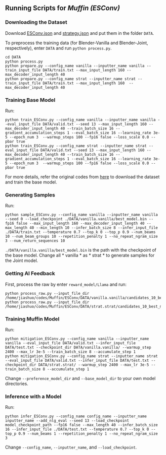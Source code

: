 ## Running Scripts for *Muffin (ESConv)*

### Downloading the Dataset

Download [ESConv.json](https://raw.githubusercontent.com/thu-coai/Emotional-Support-Conversation/main/ESConv.json) and [strategy.json](https://raw.githubusercontent.com/thu-coai/Emotional-Support-Conversation/main/strategy.json) and put them in the folder `DATA`.

To preprocess the training data (for Blender-Vanilla and Blender-Joint, respectively), enter `DATA` and run ``python process.py``.

```console
cd DATA
python process.py
python prepare.py --config_name vanilla --inputter_name vanilla --train_input_file DATA/train.txt --max_input_length 160 --max_decoder_input_length 40
python prepare.py --config_name strat --inputter_name strat --train_input_file DATA/train.txt --max_input_length 160  --max_decoder_input_length 40
```

### Training Base Model
Run:

```console
python train_ESConv.py --config_name vanilla --inputter_name vanilla --eval_input_file DATA/valid.txt --seed 13 --max_input_length 160 --max_decoder_input_length 40 --train_batch_size 16 --gradient_accumulation_steps 1 --eval_batch_size 16 --learning_rate 3e-5 --epoch_num 3  --warmup_steps 100 --fp16 false --loss_scale 0.0 --pbar true
python train_ESConv.py --config_name strat --inputter_name strat --eval_input_file DATA/valid.txt --seed 13 --max_input_length 160 --max_decoder_input_length 40 --train_batch_size 16 --gradient_accumulation_steps 1 --eval_batch_size 16 --learning_rate 3e-5 --epoch_num 3  --warmup_steps 100 --fp16 false --loss_scale 0.0 --pbar true
```
For more details, refer the original codes from [here](https://github.com/thu-coai/Emotional-Support-Conversation/tree/main/codes_zcj) to download the dataset and train the base model.

### Generating Samples

Run:

```console
python sample_ESConv.py --config_name vanilla --inputter_name vanilla --seed 0 --load_checkpoint ./DATA/vanilla.vanilla/best_model.bin --fp16 false --max_input_length 160 --max_decoder_input_length 40 --max_length 40 --min_length 10 --infer_batch_size 8 --infer_input_file ./DATA/train.txt --temperature 0.7 --top_k 0 --top_p 0.9 --num_beams 10 --num_beam_groups 10 --repetition_penalty 1 --no_repeat_ngram_size 3 --num_return_sequences 10
```
`./DATA/vanilla.vanilla/best_model.bin` is the path with the checkpoint of the base model. Change all * vanilla * as * strat * to generate samples for the Joint model.

### Getting AI Feedback
First, process the raw by enter ``reward_model/Llama`` and run:
```console
python process_raw.py --input_file_dir /home/jiashuo/codes/Muffin/ESConv/DATA/vanilla.vanilla/candidates_10_best_model.bin_train
python process_raw.py --input_file_dir /home/jiashuo/codes/Muffin/ESConv/DATA/strat.strat/candidates_10_best_model.bin_train
```

### Training Muffin Model

Run:

```console
python mitigation_ESConv.py --config_name vanilla --inputter_name vanilla --eval_input_file DATA/valid.txt --infer_input_file DATA/test.txt --checkpoint_dir DATA/vanilla.vanilla/ --warmup_step 2400 --max_lr 3e-5 --train_batch_size 8 --accumulate_step 1
python mitigation_ESConv.py --config_name strat --inputter_name strat --eval_input_file DATA/valid.txt --infer_input_file DATA/test.txt --checkpoint_dir DATA/strat.strat/ --warmup_step 2400 --max_lr 3e-5 --train_batch_size 8 --accumulate_step 1
```

Change ``--preference_model_dir`` and ``--base_model_dir`` to your own model directories.

### Inference with a Model

Run:

```console
python infer_ESConv.py --config_name config_name --inputter_name inputter_name --add_nlg_eval --seed 13 --load_checkpoint model_checkpoint_path --fp16 false --max_length 40 --infer_batch_size 16 --infer_input_file ./DATA/test.txt --temperature 0.7 --top_k 0 --top_p 0.9 --num_beams 1 --repetition_penalty 1 --no_repeat_ngram_size 3
```

Change ``--config_name``, ``--inputter_name``, and ``--load_checkpoint``.